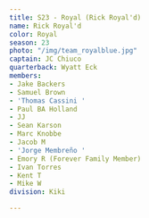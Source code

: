 ```yaml
---
title: S23 - Royal (Rick Royal'd)
name: Rick Royal'd
color: Royal
season: 23
photo: "/img/team_royalblue.jpg"
captain: JC Chiuco
quarterback: Wyatt Eck
members:
- Jake Backers
- Samuel Brown
- 'Thomas Cassini '
- Paul BA Holland
- JJ
- Sean Karson
- Marc Knobbe
- Jacob M
- 'Jorge Membreño '
- Emory R (Forever Family Member)
- Ivan Torres
- Kent T
- Mike W
division: Kiki

---
```

